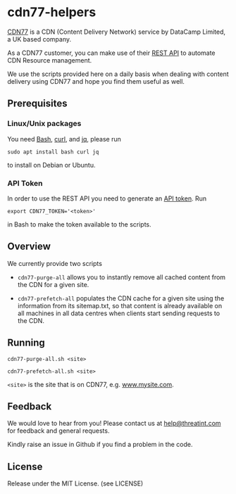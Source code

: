 # cdn77-helpers
[CDN77](https://www.cdn77.com/) is a CDN (Content Delivery Network) service by DataCamp Limited, a UK based company. 

As a CDN77 customer, you can make use of their [REST API](https://client.cdn77.com/support/api-reference/v3/introduction) to automate CDN Resource management.

We use the scripts provided here on a daily basis when dealing with content delivery using CDN77 and hope you find them useful as well.

## Prerequisites
### Linux/Unix packages
You need [Bash](https://www.gnu.org/software/bash/), [curl](https://curl.se/), and [jq](https://stedolan.github.io/jq/), please run 

`sudo apt install bash curl jq` 

to install on Debian or Ubuntu.

### API Token
In order to use the REST API you need to generate an [API token](https://client.cdn77.com/account/api). Run 

`export CDN77_TOKEN='<token>'` 

in Bash to make the token available to the scripts.


## Overview
We currently provide two scripts 
- `cdn77-purge-all` allows you to instantly remove all cached content from the CDN for a given site. 

- `cdn77-prefetch-all` populates the CDN cache for a given site using the information from its sitemap.txt, so that content is already available on all machines in all data centres when clients start sending requests to the CDN. 


## Running
```cdn77-purge-all.sh <site>```

```cdn77-prefetch-all.sh <site>```

`<site>` is the site that is on CDN77, e.g. www.mysite.com.

## Feedback
We would love to hear from you! Please contact us at [help@threatint.com](mailto:help@threatint.com) for feedback and general requests.

Kindly raise an issue in Github if you find a problem in the code.

## License
Release under the MIT License. (see LICENSE)
